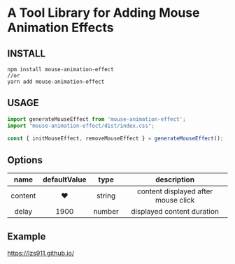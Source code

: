 # A Tool Library for Adding Mouse Animation Effects

## INSTALL

```ssh
npm install mouse-animation-effect
//or
yarn add mouse-animation-effect
```

## USAGE

```typescript
import generateMouseEffect from 'mouse-animation-effect';
import "mouse-animation-effect/dist/index.css";

const { initMouseEffect, removeMouseEffect } = generateMouseEffect();
```

## Options

| name | defaultValue | type | description |
| :-:  | :-:          | :-:  | :-:         |
| content | ❤ | string  | content displayed after mouse click |
| delay | 1900 | number | displayed content duration |

## Example

<https://lzs911.github.io/>
